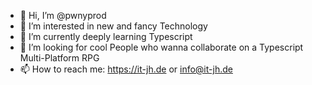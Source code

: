 - 👋 Hi, I’m @pwnyprod
- 👀 I’m interested in new and fancy Technology
- 🌱 I’m currently deeply learning Typescript
- 💞️ I’m looking for cool People who wanna collaborate on a Typescript Multi-Platform RPG
- 📫 How to reach me: https://it-jh.de or info@it-jh.de

<!---
pwnyprod/pwnyprod is a ✨ special ✨ repository because its `README.md` (this file) appears on your GitHub profile.
You can click the Preview link to take a look at your changes.
--->
